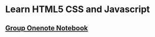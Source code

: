 # Learn HTML5 CSS and Javascript

## [Group Onenote Notebook](https://marsei-my.sharepoint.com/:o:/g/personal/v_vchins_com/EiOlwzzlpdxHrphcPKye6ncBDHNLPSg0Cx8EwphZbhJfvg)

